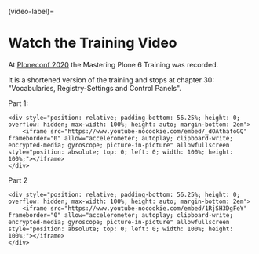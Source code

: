 (video-label)=

# Watch the Training Video

At [Ploneconf 2020](https://2020.ploneconf.org/) the Mastering Plone 6 Training was recorded.

It is a shortened version of the training and stops at chapter 30: "Vocabularies, Registry-Settings and Control Panels".

Part 1:

```{raw} html
<div style="position: relative; padding-bottom: 56.25%; height: 0; overflow: hidden; max-width: 100%; height: auto; margin-bottom: 2em">
    <iframe src="https://www.youtube-nocookie.com/embed/_dOAthafoGQ" frameborder="0" allow="accelerometer; autoplay; clipboard-write; encrypted-media; gyroscope; picture-in-picture" allowfullscreen style="position: absolute; top: 0; left: 0; width: 100%; height: 100%;"></iframe>
</div>
```

Part 2

```{raw} html
<div style="position: relative; padding-bottom: 56.25%; height: 0; overflow: hidden; max-width: 100%; height: auto; margin-bottom: 2em">
    <iframe src="https://www.youtube-nocookie.com/embed/1RjSH3DgFeY" frameborder="0" allow="accelerometer; autoplay; clipboard-write; encrypted-media; gyroscope; picture-in-picture" allowfullscreen style="position: absolute; top: 0; left: 0; width: 100%; height: 100%;"></iframe>
</div>
```
